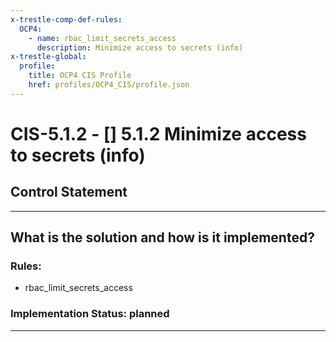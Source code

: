 ```yaml
---
x-trestle-comp-def-rules:
  OCP4:
    - name: rbac_limit_secrets_access
      description: Minimize access to secrets (info)
x-trestle-global:
  profile:
    title: OCP4 CIS Profile
    href: profiles/OCP4_CIS/profile.json
---
```


# CIS-5.1.2 - \[\] 5.1.2 Minimize access to secrets (info)

## Control Statement

______________________________________________________________________

## What is the solution and how is it implemented?

<!-- For implementation status enter one of: implemented, partial, planned, alternative, not-applicable -->

<!-- Note that the list of rules under ### Rules: is read-only and changes will not be captured after assembly to JSON -->

<!-- Add control implementation description here for control: CIS-5.1.2 -->

### Rules:

  - rbac_limit_secrets_access

### Implementation Status: planned

______________________________________________________________________
